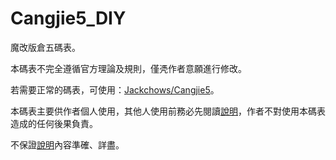 # Cangjie5_DIY

魔改版倉五碼表。

本碼表不完全遵循官方理論及規則，僅凴作者意願進行修改。

若需要正常的碼表，可使用：[Jackchows/Cangjie5](https://github.com/Jackchows/Cangjie5)。

本碼表主要供作者個人使用，其他人使用前務必先閱讀[說明](https://github.com/Jackchows/Cangjie5_DIY/blob/master/change_summary.txt)，作者不對使用本碼表造成的任何後果負責。

不保證[說明](https://github.com/Jackchows/Cangjie5_DIY/blob/master/change_summary.txt)內容準確、詳盡。